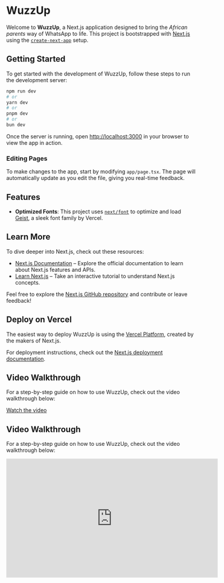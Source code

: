 
# WuzzUp

Welcome to **WuzzUp**, a Next.js application designed to bring the *African parents* way of WhatsApp to life. This project is bootstrapped with [Next.js](https://nextjs.org) using the [`create-next-app`](https://nextjs.org/docs/app/api-reference/cli/create-next-app) setup.

## Getting Started

To get started with the development of WuzzUp, follow these steps to run the development server:

```bash
npm run dev
# or
yarn dev
# or
pnpm dev
# or
bun dev
```

Once the server is running, open [http://localhost:3000](http://localhost:3000) in your browser to view the app in action.

### Editing Pages

To make changes to the app, start by modifying `app/page.tsx`. The page will automatically update as you edit the file, giving you real-time feedback.

## Features

- **Optimized Fonts**: This project uses [`next/font`](https://nextjs.org/docs/app/building-your-application/optimizing/fonts) to optimize and load [Geist](https://vercel.com/font), a sleek font family by Vercel.

## Learn More

To dive deeper into Next.js, check out these resources:

- [Next.js Documentation](https://nextjs.org/docs) – Explore the official documentation to learn about Next.js features and APIs.
- [Learn Next.js](https://nextjs.org/learn) – Take an interactive tutorial to understand Next.js concepts.

Feel free to explore the [Next.js GitHub repository](https://github.com/vercel/next.js) and contribute or leave feedback!

## Deploy on Vercel

The easiest way to deploy WuzzUp is using the [Vercel Platform](https://vercel.com/new?utm_medium=default-template&filter=next.js&utm_source=create-next-app&utm_campaign=create-next-app-readme), created by the makers of Next.js.

For deployment instructions, check out the [Next.js deployment documentation](https://nextjs.org/docs/app/building-your-application/deploying).

## Video Walkthrough

For a step-by-step guide on how to use WuzzUp, check out the video walkthrough below:

[Watch the video](https://www.youtube.com/watch?v=your-video-id)



## Video Walkthrough

For a step-by-step guide on how to use WuzzUp, check out the video walkthrough below:

<iframe width="560" height="315" src="https://www.youtube.com/embed/your-video-id" frameborder="0" allow="accelerometer; autoplay; encrypted-media; gyroscope; picture-in-picture" allowfullscreen></iframe>
